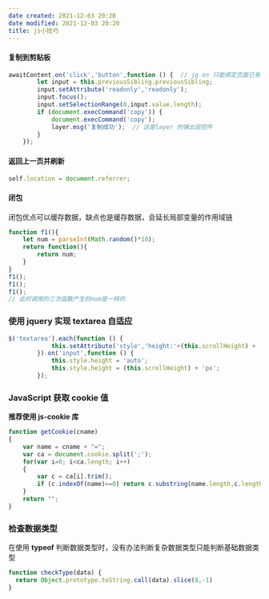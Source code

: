 ```yaml
---
date created: 2021-12-03 20:20
date modified: 2021-12-03 20:20
title: js小技巧
---
```

#### 复制到剪贴板

```javascript
awaitContent.on('click','button',function () {	// jq on 只能绑定页面已有的元素并且是需要绑定元素的父元素
		let input = this.previousSibling.previousSibling;
		input.setAttribute('readonly','readonly');
		input.focus();
		input.setSelectionRange(0,input.value.length);
		if (document.execCommand('copy')) {
			document.execCommand('copy');
			layer.msg('复制成功');	// 这是layer 的弹出层控件
		}
    });
```

#### 返回上一页并刷新

```javascript
self.location = document.referrer;
```

#### 闭包

闭包优点可以缓存数据，缺点也是缓存数据，会延长局部变量的作用域链

```javascript
function f1(){
    let num = parseInt(Math.random()*10);
    return function(){
        return num;
    }
}
f1();
f1();
f1();
// 此时调用的三次函数产生的num是一样的
```

### 使用 jquery 实现 textarea 自适应

```javascript
$('textarea').each(function () {
            this.setAttribute('style','height:'+(this.scrollHeight) + 'px;overflow-y:hidden;');
        }).on('input',function () {
            this.style.height = 'auto';
            this.style.height = (this.scrollHeight) + 'px';
        });
```

### JavaScript 获取 cookie 值 

**推荐使用 js-cookie 库**

```javascript
function getCookie(cname)
{
    var name = cname + "=";
    var ca = document.cookie.split(';');
    for(var i=0; i<ca.length; i++)
    {
        var c = ca[i].trim();
        if (c.indexOf(name)==0) return c.substring(name.length,c.length);
    }
    return "";
}
```

### 检查数据类型

在使用 **typeof** 判断数据类型时，没有办法判断复杂数据类型只能判断基础数据类型

```js
function checkType(data) {
  return Object.prototype.toString.call(data).slice(8,-1)
}
```

